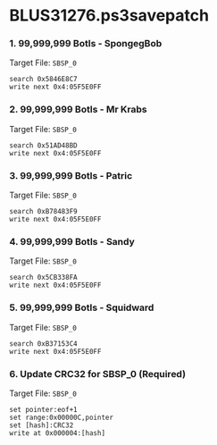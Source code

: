 # BLUS31276.ps3savepatch

### 1. 99,999,999 Botls - SpongegBob

Target File: `SBSP_0`

```
search 0x5846E8C7
write next 0x4:05F5E0FF
```

### 2. 99,999,999 Botls - Mr Krabs

Target File: `SBSP_0`

```
search 0x51AD48BD
write next 0x4:05F5E0FF
```

### 3. 99,999,999 Botls - Patric

Target File: `SBSP_0`

```
search 0xB78483F9
write next 0x4:05F5E0FF
```

### 4. 99,999,999 Botls - Sandy

Target File: `SBSP_0`

```
search 0x5CB338FA
write next 0x4:05F5E0FF
```

### 5. 99,999,999 Botls - Squidward

Target File: `SBSP_0`

```
search 0xB37153C4
write next 0x4:05F5E0FF
```

### 6. Update CRC32 for SBSP_0 (Required)

Target File: `SBSP_0`

```
set pointer:eof+1
set range:0x00000C,pointer
set [hash]:CRC32
write at 0x000004:[hash]
```

